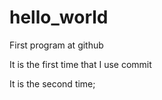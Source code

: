# hello_world
First program at github

It is the first time that I use commit


It is the second time;
